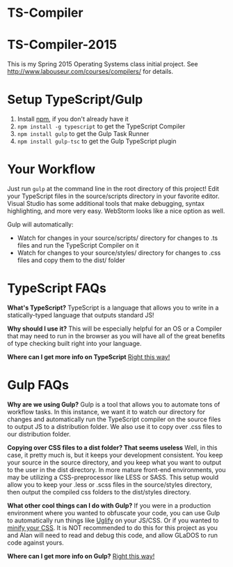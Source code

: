 # TS-Compiler
TS-Compiler-2015
============

This is my Spring 2015 Operating Systems class initial project.
See http://www.labouseur.com/courses/compilers/ for details.

Setup TypeScript/Gulp
=====================

1. Install [npm](https://www.npmjs.org/), if you don't already have it
1. `npm install -g typescript` to get the TypeScript Compiler
1. `npm install gulp` to get the Gulp Task Runner
1. `npm install gulp-tsc` to get the Gulp TypeScript plugin

Your Workflow
=============

Just run `gulp` at the command line in the root directory of this project! Edit your TypeScript files in the source/scripts directory in your favorite editor. Visual Studio has some additional tools that make debugging, syntax highlighting, and more very easy. WebStorm looks like a nice option as well.

Gulp will automatically:

* Watch for changes in your source/scripts/ directory for changes to .ts files and run the TypeScript Compiler on it
* Watch for changes to your source/styles/ directory for changes to .css files and copy them to the dist/ folder

TypeScript FAQs
==================

**What's TypeScript?**
TypeScript is a language that allows you to write in a statically-typed language that outputs standard JS!

**Why should I use it?**
This will be especially helpful for an OS or a Compiler that may need to run in the browser as you will have all of the great benefits of type checking built right into your language.

**Where can I get more info on TypeScript**
[Right this way!](http://www.typescriptlang.org/)

Gulp FAQs
=========

**Why are we using Gulp?**
Gulp is a tool that allows you to automate tons of workflow tasks. In this instance, we want it to watch our directory for changes and automatically run the TypeScript compiler on the source files to output JS to a distribution folder. We also use it to copy over .css files to our distribution folder.

**Copying over CSS files to a dist folder? That seems useless**
Well, in this case, it pretty much is, but it keeps your development consistent. You keep your source in the source directory, and you keep what you want to output to the user in the dist directory. In more mature front-end environments, you may be utilizing a CSS-preprocessor like LESS or SASS. This setup would allow you to keep your .less or .scss files in the source/styles directory, then output the compiled css folders to the dist/styles directory.

**What other cool things can I do with Gulp?**
If you were in a production environment where you wanted to obfuscate your code, you can use Gulp to automatically run things like [Uglify](https://github.com/terinjokes/gulp-uglify) on your JS/CSS. Or if you wanted to [minify your CSS](https://www.npmjs.org/package/gulp-minify-css). It is NOT recommended to do this for this project as you and Alan will need to read and debug this code, and allow GLaDOS to run code against yours.

**Where can I get more info on Gulp?**
[Right this way!](http://gulpjs.com/)
